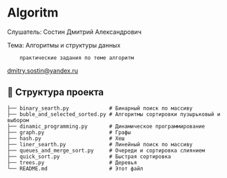 # Algoritm

Слушатель: Состин Дмитрий Александрович

Тема: Алгоритмы и структуры данных
      
        практические задания по теме алгоритм

dmitry.sostin@yandex.ru

## 📂 Структура проекта 
```
├── binary_searth.py             # Бинарный поиск по массиву
├── buble_and_selected_sorted.py # Алгоритмы сортировки пузырьковый и выбором
├── dinamic_programming.py       # Динамическое программирование
├── graph.py                     # Графы
├── hash.py                      # Хеш
├── liner_searth.py              # Линейный поиск по массиву
├── queues_and_merge_sort.py     # Очереди и сортировка слиянием
├── quick_sort.py                # Быстрая сортировка
├── trees.py                     # Деревья
└── README.md                    # Этот файл

